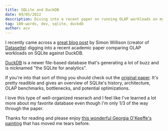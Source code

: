 ```yaml
---
title: SQLite and DuckDB
date: 09/05/2022
description: Diving into a recent paper on running OLAP workloads on my favorite database
tag: 100-words, dev, sqlite, duckdb
author: acv
---
```


I recently came across a [great blog post](https://simonwillison.net/2022/Sep/1/sqlite-duckdb-paper/) by Simon Willison (creator of [Datasette](https://datasette.io/)) digging into a recent academic paper comparing OLAP workloads on SQLite against DuckDB.

[DuckDB](https://duckdb.org/) is a newer file-based database that's generating a lot of buzz and is nicknamed "the SQLite for analytics".

If you're into that sort of thing you should check out the [original paper](https://vldb.org/pvldb/volumes/15/paper/SQLite%3A%20Past%2C%20Present%2C%20and%20Future). 
It's pretty readible and gives an overview of SQLite's history, architecture, OLAP benchmarks, bottlenecks, and potential optimizations.

I love this type of well-organized reserach and I feel like I've learned a lot more about my favorite database even though I'm only 1/3 of the way through the paper.

Thanks for reading and please enjoy [this wonderful Georgia O'Keeffe's painting](https://www.artic.edu/artworks/100858/sky-above-clouds-iv) that has moved me tears before.